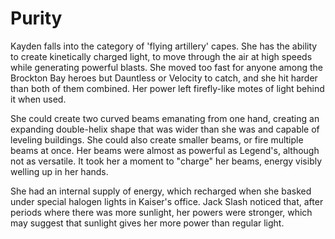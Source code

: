 # Purity
Kayden falls into the category of 'flying artillery' capes. She has the ability to create kinetically charged light, to move through the air at high speeds while generating powerful blasts. She moved too fast for anyone among the Brockton Bay heroes but Dauntless or Velocity to catch, and she hit harder than both of them combined. Her power left firefly-like motes of light behind it when used.

She could create two curved beams emanating from one hand, creating an expanding double-helix shape that was wider than she was and capable of leveling buildings. She could also create smaller beams, or fire multiple beams at once. Her beams were almost as powerful as Legend's, although not as versatile. It took her a moment to "charge" her beams, energy visibly welling up in her hands.

She had an internal supply of energy, which recharged when she basked under special halogen lights in Kaiser's office. Jack Slash noticed that, after periods where there was more sunlight, her powers were stronger, which may suggest that sunlight gives her more power than regular light.
